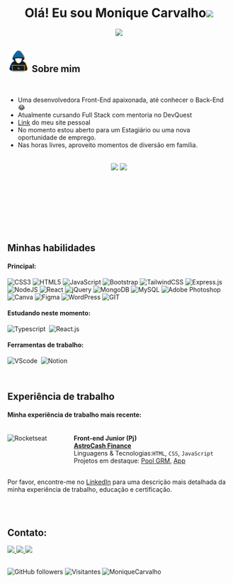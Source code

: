 <h1 align="center"><b>Olá! Eu sou Monique Carvalho</b><img src="https://media.giphy.com/media/hvRJCLFzcasrR4ia7z/giphy.gif" width="35"></h1>

<p align="center">
  <a href="https://github.com/DenverCoder1/readme-typing-svg"><img src="https://readme-typing-svg.herokuapp.com?font=Time+New+Roman&color=fe428e&size=27&center=true&vCenter=true&width=830&height=100&lines=Apaixonada+por+Descobrir+Coisas+Novas..&hearts;++;E+Usá-las+para+Criar+Soluções+de+Alta+Qualidade.;Desenvolvedora+Front+End+de+Nível+Júnior,;Focada+em+Full+Stack❤️"></a>
</p>

## <picture><img src = "https://github.com/0xAbdulKhalid/0xAbdulKhalid/raw/main/assets/mdImages/about_me.gif" width = 50px></picture> **Sobre mim**

<br>

- Uma desenvolvedora Front-End apaixonada, até conhecer o Back-End 😂
- Atualmente cursando Full Stack com mentoria no DevQuest
- [Link](https://moniquecarvalho.github.io/my-portfolio/) do meu site pessoal
- No momento estou aberto para um Estagiário ou uma nova oportunidade de emprego.
- Nas horas livres, aproveito momentos de diversão em família.
<br><br>

<div  align="center" style="margin-bottom:100px">
<img width=55% align="center"  src="https://github-readme-streak-stats.herokuapp.com?user=moniquecarvalho&theme=radical&mode=weekly" />
<img width=40% align="center" src="https://github-readme-stats-git-main-rafaelalexandrino.vercel.app/api/top-langs/?username=moniquecarvalho&show_icons=true&theme=radical&layout=compact" />
 </div>
 
<br/>
<br/>


## Minhas habilidades

#### Principal:

![CSS3](https://img.shields.io/badge/css3-%231572B6.svg?style=flat&logo=css3&logoColor=white) 
![HTML5](https://img.shields.io/badge/html5-%23E34F26.svg?style=flat&logo=html5&logoColor=white)
![JavaScript](https://img.shields.io/badge/javascript-%23323330.svg?style=flat&logo=javascript&logoColor=%23F7DF1E) 
![Bootstrap](https://img.shields.io/badge/bootstrap-%23563D7C.svg?style=flat&logo=bootstrap&logoColor=white) 
![TailwindCSS](https://img.shields.io/badge/tailwindcss-%2338B2AC.svg?style=flat&logo=tailwind-css&logoColor=white) 
![Express.js](https://img.shields.io/badge/express.js-%23404d59.svg?style=flat&logo=express&logoColor=%2361DAFB)
![NodeJS](https://img.shields.io/badge/node.js-6DA55F?style=flat&logo=node.js&logoColor=white)
![React](https://img.shields.io/badge/react-%2320232a.svg?style=flat&logo=react&logoColor=%2361DAFB) 
![jQuery](https://img.shields.io/badge/jquery-%230769AD.svg?style=flat&logo=jquery&logoColor=white)
![MongoDB](https://img.shields.io/badge/MongoDB-%234ea94b.svg?style=flat&logo=mongodb&logoColor=white) 
![MySQL](https://img.shields.io/badge/mysql-%2300f.svg?style=flat&logo=mysql&logoColor=white) 
![Adobe Photoshop](https://img.shields.io/badge/adobephotoshop-%2331A8FF.svg?style=flat&logo=adobephotoshop&logoColor=white)
![Canva](https://img.shields.io/badge/Canva-%2300C4CC.svg?style=flat&logo=Canva&logoColor=white) 
![Figma](https://img.shields.io/badge/figma-%23F24E1E.svg?style=flat&logo=figma&logoColor=white) 
![WordPress](https://img.shields.io/badge/wordpress-%2331A8FF.svg?style=flat&logo=wordpress&logoColor=white)
![GIT](https://img.shields.io/badge/Git-fc6d26?style=flat&logo=git&logoColor=white) 


#### Estudando neste momento:

![Typescript](https://img.shields.io/badge/TypeScript-007ACC?style=for-the-badge&logo=typescript&logoColor=white)&nbsp;
![React.js](https://img.shields.io/badge/React-20232A?style=for-the-badge&logo=react&logoColor=61DAFB)&nbsp;


#### Ferramentas de trabalho:

![VScode](https://img.shields.io/badge/vscode-4285F4?style=for-the-badge&logo=vscode&logoColor=white)&nbsp;
![Notion](https://img.shields.io/badge/Notion-000000?style=for-the-badge&logo=notion&logoColor=white)&nbsp;

&nbsp;
&nbsp;

## Experiência de trabalho

#### Minha experiência de trabalho mais recente: <br><br>

[<img align="left" height="94px"  width="150px" alt="Rocketseat" src="https://astrocash.finance/wp-content/uploads/2023/03/MARCA-ASTRO-CASH-FINANCE_Tudo-Branco.png"/>](https://astrocash.me/)

**Front-end Junior (Pj)** \
[**AstroCash Finance**](https://astrocash.finance/)  <br>
Linguagens & Tecnologias:`HTML`, `CSS`, `JavaScript`\
Projetos em destaque: [Pool GRM](https://astrocash.finance/pool-grm/), [App](https://astroplay.app/)
<br/>
<br/>

Por favor, encontre-me no [LinkedIn](https://www.linkedin.com/in/moniquecarvalhodev/) para uma descrição mais detalhada da minha experiência de trabalho, educação e certificação.

<br/>
<br/>

## Contato:
<div> 
<a href = "mailto:contato.moniquecarvalho654@gmail.com"> <img src="https://img.shields.io/badge/-Gmail-FF0000?style=flat-    square&labelColor=FF0000&logo=gmail&logoColor=white&link target="_blank">
</a>
<a href="https://www.linkedin.com/in/monique-carvalho-dev(https://www.linkedin.com/in/moniquecarvalhodev/)" target="_blank"><img src="https://img.shields.io/badge/- Linkedin-0e76a8?style=flat-square&logo=Linkedin&logoColor=white&link  target="_blank">
</a> 
    <a href="https://bit.ly/3YbVKQS" alt="WhatsApp">
  <img src="https://img.shields.io/badge/-WhatsApp-25d366?style=flat-square&labelColor=25d366&logo=whatsapp&logoColor=white&link=API-DO-SEU-WHATSAPP"/></a>
<br/>
<br/>
 
![GitHub followers](https://img.shields.io/github/followers/MoniqueCarvalho?style=social) ![Visitantes](https://visitor-badge.laobi.icu/badge?page_id=MoniqueCarvalho.repoName) <img src="https://komarev.com/ghpvc/?username=MoniqueCarvalho" alt="MoniqueCarvalho" />



